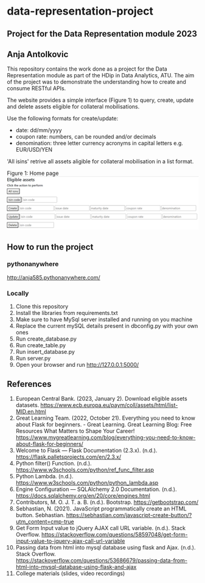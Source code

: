 # data-representation-project
## Project for the Data Representation module 2023
## Anja Antolkovic

This repository contains the work done as a project for the Data Representation module as part of the HDip in Data Analytics, ATU. The aim of the project was to demonstrate the understanding how to create and consume RESTful APIs. 

The website provides a simple interface (Figure 1) to query, create, update and delete assets eligible for collateral mobilisations.  

Use the following formats for create/update:
- date: dd/mm/yyyy
- coupon rate: numbers, can be rounded and/or decimals
- denomination: three letter currency acronyms in capital letters e.g. EUR/USD/YEN

'All isins' retrive all assets aligible for collateral mobilisation in a list format. 

Figure 1: Home page
![Alt text](image.png)

## How to run the project
### pythonanywhere
http://anja585.pythonanywhere.com/

### Locally
1. Clone this repository
2. Install the libraries from requirements.txt
3. Make sure to have MySql server installed and running on you machine
4. Replace the current mySQL details present in dbconfig.py with your own ones 
5. Run create_database.py
6. Run create_table.py
7. Run insert_database.py
8. Run server.py
9. Open your browser and run http://127.0.0.1:5000/

## References
1. European Central Bank. (2023, January 2). Download eligible assets datasets. https://www.ecb.europa.eu/paym/coll/assets/html/list-MID.en.html
2. Great Learning Team. (2022, October 21). Everything you need to know about Flask for beginners. - Great Learning. Great Learning Blog: Free Resources What Matters to Shape Your Career! https://www.mygreatlearning.com/blog/everything-you-need-to-know-about-flask-for-beginners/
3. Welcome to Flask — Flask Documentation (2.3.x). (n.d.). https://flask.palletsprojects.com/en/2.3.x/
4. Python filter() Function. (n.d.). https://www.w3schools.com/python/ref_func_filter.asp
5. Python Lambda. (n.d.). https://www.w3schools.com/python/python_lambda.asp
6. Engine Configuration — SQLAlchemy 2.0 Documentation. (n.d.). https://docs.sqlalchemy.org/en/20/core/engines.html
7. Contributors, M. O. J. T. a. B. (n.d.). Bootstrap. https://getbootstrap.com/
8. Sebhastian, N. (2021). JavaScript programmatically create an HTML button. Sebhastian. https://sebhastian.com/javascript-create-button/?utm_content=cmp-true
9. Get Form Input value to jQuery AJAX call URL variable. (n.d.). Stack Overflow. https://stackoverflow.com/questions/58597048/get-form-input-value-to-jquery-ajax-call-url-variable
10. Passing data from html into mysql database using flask and Ajax. (n.d.). Stack Overflow. https://stackoverflow.com/questions/53686679/passing-data-from-html-into-mysql-database-using-flask-and-ajax
11. College materials (slides, video recordings)
